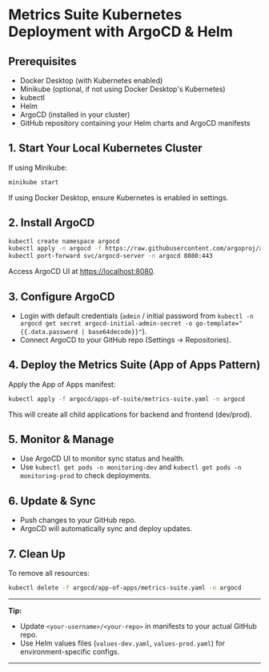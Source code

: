 # Metrics Suite Kubernetes Deployment with ArgoCD & Helm

## Prerequisites

- Docker Desktop (with Kubernetes enabled)
- Minikube (optional, if not using Docker Desktop's Kubernetes)
- kubectl
- Helm
- ArgoCD (installed in your cluster)
- GitHub repository containing your Helm charts and ArgoCD manifests

## 1. Start Your Local Kubernetes Cluster

If using Minikube:
```sh
minikube start
```
If using Docker Desktop, ensure Kubernetes is enabled in settings.

## 2. Install ArgoCD

```sh
kubectl create namespace argocd
kubectl apply -n argocd -f https://raw.githubusercontent.com/argoproj/argo-cd/stable/manifests/install.yaml
kubectl port-forward svc/argocd-server -n argocd 8080:443
```
Access ArgoCD UI at [https://localhost:8080](https://localhost:8080).

## 3. Configure ArgoCD

- Login with default credentials (`admin` / initial password from `kubectl -n argocd get secret argocd-initial-admin-secret -o go-template="{{.data.password | base64decode}}"`).
- Connect ArgoCD to your GitHub repo (Settings → Repositories).

## 4. Deploy the Metrics Suite (App of Apps Pattern)

Apply the App of Apps manifest:
```sh
kubectl apply -f argocd/apps-of-suite/metrics-suite.yaml -n argocd
```
This will create all child applications for backend and frontend (dev/prod).

## 5. Monitor & Manage

- Use ArgoCD UI to monitor sync status and health.
- Use `kubectl get pods -n monitoring-dev` and `kubectl get pods -n monitoring-prod` to check deployments.

## 6. Update & Sync

- Push changes to your GitHub repo.
- ArgoCD will automatically sync and deploy updates.

## 7. Clean Up

To remove all resources:
```sh
kubectl delete -f argocd/app-of-apps/metrics-suite.yaml -n argocd
```

---

**Tip:**  
- Update `<your-username>/<your-repo>` in manifests to your actual GitHub repo.
- Use Helm values files (`values-dev.yaml`, `values-prod.yaml`) for environment-specific configs.

---